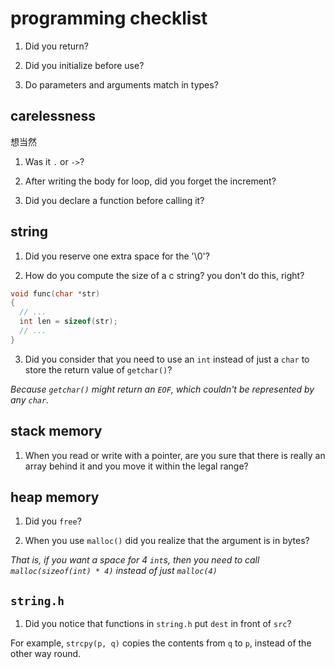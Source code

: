 programming checklist
=====================

1. Did you return?

2. Did you initialize before use?

3. Do parameters and arguments match in types?

carelessness
------------
想当然

1. Was it `.` or `->`?

2. After writing the body for loop, did you forget the increment?

3. Did you declare a function before calling it?

string
------
1. Did you reserve one extra space for the '\0'?

2. How do you compute the size of a c string? you don't do this, right?

```c
void func(char *str)
{
  // ...
  int len = sizeof(str);
  // ...
}
```

3. Did you consider that you need to use an `int` instead of just a `char` to store the return value of `getchar()`?

*Because `getchar()` might return an `EOF`, which couldn't be represented by any `char`.*

stack memory
------------
1. When you read or write with a pointer, are you sure that there is really an array behind it and you move it within the legal range?

heap memory
-----------
1. Did you `free`?

2. When you use `malloc()` did you realize that the argument is in bytes?

*That is, if you want a space for 4 `int`s, then you need to call `malloc(sizeof(int) * 4)` instead of just `malloc(4)`*

`string.h`
----------
1. Did you notice that functions in `string.h` put `dest` in front of `src`?

For example, `strcpy(p, q)` copies the contents from `q` to `p`, instead of the other way round.
